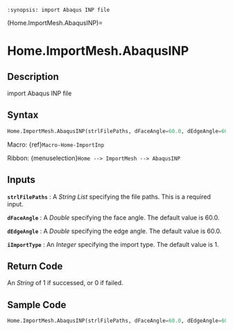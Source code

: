 ```{module} Home.ImportMesh.AbaqusINP()
:synopsis: import Abaqus INP file
```

(Home.ImportMesh.AbaqusINP)=

# Home.ImportMesh.AbaqusINP

## Description

import Abaqus INP file

## Syntax

```python
Home.ImportMesh.AbaqusINP(strlFilePaths, dFaceAngle=60.0, dEdgeAngle=60.0, iImportType=1)
```

Macro: {ref}`Macro-Home-ImportInp`

Ribbon: {menuselection}`Home --> ImportMesh --> AbaqusINP`

## Inputs

**`strlFilePaths`**
: A _String List_ specifying the file paths. This is a required input.

**`dFaceAngle`**
: A _Double_ specifying the face angle. The default value is 60.0.

**`dEdgeAngle`**
: A _Double_ specifying the edge angle. The default value is 60.0.

**`iImportType`**
: An _Integer_ specifying the import type. The default value is 1.

## Return Code

An _String_ of 1 if successed, or 0 if failed.

## Sample Code

```python
Home.ImportMesh.AbaqusINP(strlFilePaths, dFaceAngle=60.0, dEdgeAngle=60.0, iImportType=1)
```
